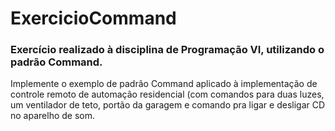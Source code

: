 # ExercicioCommand

### Exercício realizado à disciplina de Programação VI, utilizando o padrão Command.

Implemente o exemplo de padrão Command aplicado à implementação de controle remoto de automação residencial (com comandos para duas luzes, um ventilador de teto, portão da garagem e comando pra ligar e desligar CD no aparelho de som.